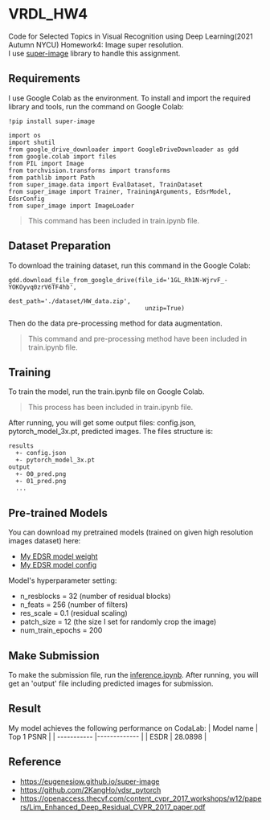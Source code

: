 # VRDL_HW4

Code for Selected Topics in Visual Recognition using Deep Learning(2021 Autumn NYCU) 
Homework4: Image super resolution.  
I use [super-image](https://eugenesiow.github.io/super-image/) library to handle this assignment.

## Requirements

I use Google Colab as the environment.
To install and import the required library and tools, run the command on Google Colab:

```setup
!pip install super-image

import os
import shutil
from google_drive_downloader import GoogleDriveDownloader as gdd
from google.colab import files
from PIL import Image
from torchvision.transforms import transforms
from pathlib import Path
from super_image.data import EvalDataset, TrainDataset
from super_image import Trainer, TrainingArguments, EdsrModel, EdsrConfig
from super_image import ImageLoader
```
> This command has been included in train.ipynb file.
## Dataset Preparation

To download the training dataset, run this command in the Google Colab:
```
gdd.download_file_from_google_drive(file_id='1GL_Rh1N-WjrvF_-YOKOyvq0zrV6TF4hb',
                                      dest_path='./dataset/HW_data.zip',
                                      unzip=True)
```
Then do the data pre-processing method for data augmentation.
> This command and pre-processing method have been included in train.ipynb file.

## Training 

To train the model, run the train.ipynb file on Google Colab.

> This process has been included in train.ipynb file.

After running, you will get some output files: config.json, pytorch_model_3x.pt, predicted images. The files structure is:
```
results
  +- config.json
  +- pytorch_model_3x.pt
output
  +- 00_pred.png
  +- 01_pred.png
  ...
```

## Pre-trained Models

You can download my pretrained models (trained on given high resolution images dataset) here:

- [My EDSR model weight](https://drive.google.com/file/d/1oRs7OJAaeIXdcuMa04sA68vtajLtiPG-/view?usp=sharing)
- [My EDSR model config](https://drive.google.com/file/d/10hTg1oKz_c9lnvGwtaapYNLrGDQlkMbA/view?usp=sharing)
  

Model's hyperparameter setting:

- n_resblocks = 32 (number of residual blocks)
- n_feats = 256 (number of filters)
- res_scale = 0.1 (residual scaling)
- patch_size = 12 (the size I set for randomly crop the image)
- num_train_epochs = 200




## Make Submission

To make the submission file, run the [inference.ipynb](https://colab.research.google.com/drive/1lp-o8p-tbrUzacUCSqyssScswwc080ME?usp=sharing).
After running, you will get an 'output' file including predicted images for submission.

## Result

My model achieves the following performance on CodaLab:
| Model name  | Top 1 PSNR   |
| ----------- |------------- |
| ESDR        |    28.0898   |


## Reference
- https://eugenesiow.github.io/super-image
- https://github.com/2KangHo/vdsr_pytorch
- https://openaccess.thecvf.com/content_cvpr_2017_workshops/w12/papers/Lim_Enhanced_Deep_Residual_CVPR_2017_paper.pdf
